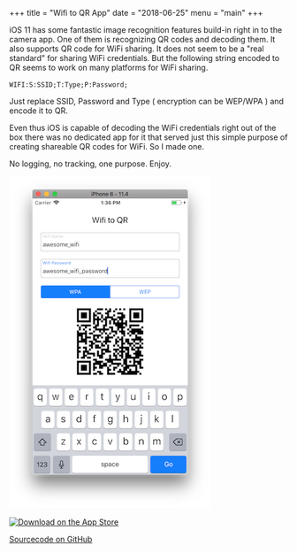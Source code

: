 +++
title = "Wifi to QR App"
date = "2018-06-25"
menu = "main"
+++

iOS 11 has some fantastic image recognition features build-in right in to the camera app. One of them is recognizing QR codes and decoding them. It also supports QR code for WiFi sharing. It does not seem to be a "real standard" for sharing WiFi credentials. But the following string encoded to QR seems to work on many platforms for WiFi sharing.

```
WIFI:S:SSID;T:Type;P:Password;
```

Just replace SSID, Password and Type ( encryption can be WEP/WPA ) and encode it to QR.

Even thus iOS is capable of decoding the WiFi credentials right out of the box there was no dedicated app for it that served just this simple purpose of creating shareable QR codes for WiFi. So I made one.

No logging, no tracking, one purpose. Enjoy.


![WiFi to QR](https://github.com/eugenpirogoff/Wifi-to-QR/blob/master/AssetSource/Screenshot.png?raw=true)

[![Download on the App Store](https://linkmaker.itunes.apple.com/assets/shared/badges/en-us/appstore-lrg.svg)](https://itunes.apple.com/us/app/wifi-to-qr/id1389058201?mt=8)

[Sourcecode on GitHub](https://github.com/eugenpirogoff/Wifi-to-QR)